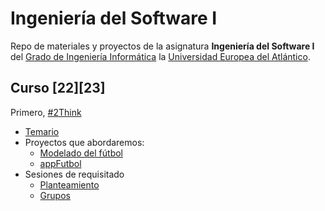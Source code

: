 # Ingeniería del Software I

Repo de materiales y proyectos de la asignatura **Ingeniería del Software I** del [Grado de Ingeniería Informática](https://www.uneatlantico.es/escuela-politecnica-superior/estudios-grado-oficial-en-ingenieria-informatica) la [Universidad Europea del Atlántico](https://www.uneatlantico.es). 

## Curso [22][23]

Primero, [#2Think](docs/2think.md)

* [Temario](docs/temario.md)
* Proyectos que abordaremos:
  * [Modelado del fútbol](actividades/001-futbol/)
  * [appFutbol](actividades/002-appFutbol/)
* Sesiones de requisitado
  * [Planteamiento](docs/sesionesRequisitado/infoParaAlumnos.md)
  * [Grupos](docs/grupos.md)
